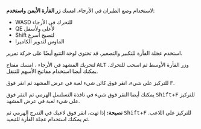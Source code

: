 لاستخدام وضع الطيران في الأرجاء، امسك **زر الفأرة الأيمن** **واستخدم**:

+ WASD للتحرك في الأرجاء
+ QE لأعلى ولأسفل
+ Shift لتصبح أسرع
+ الماوس لتدوير الكاميرا

استخدم عجلة الفأرة للتكبير والتصغير. قد تحتوي لوحة التتبع أيضًا على حركة تمرير.

لتحريك المشهد في الأرجاء ، امسك مفتاح <kbd>ALT</kbd> وزر الفأرة الأوسط ثم اسحب للتحرك. يمكنك أيضا استخدام مفاتيح الأسهم للتنقل.

للتركيز على شيء، انقر فوق كائن شيء لعبة في عرض المشهد ثم انقر فوق <kbd>F</kbd>.

يمكنك أيضا النقر فوق شيء في نافذة التسلسل الهرمي ثم النقر فوق <kbd>Shift</kbd>+<kbd>F</kbd> للتركيز على شيء لعبة في عرض المشهد.

**نصيحة:** إذا تهت، انقر فوق لاعبك في التدرج الهرمي ثم <kbd>Shift</kbd>+<kbd>F</kbd> للتركيز على اللاعب. ثم يمكنك استخدام عجلة الفأرة للتبعيد.
